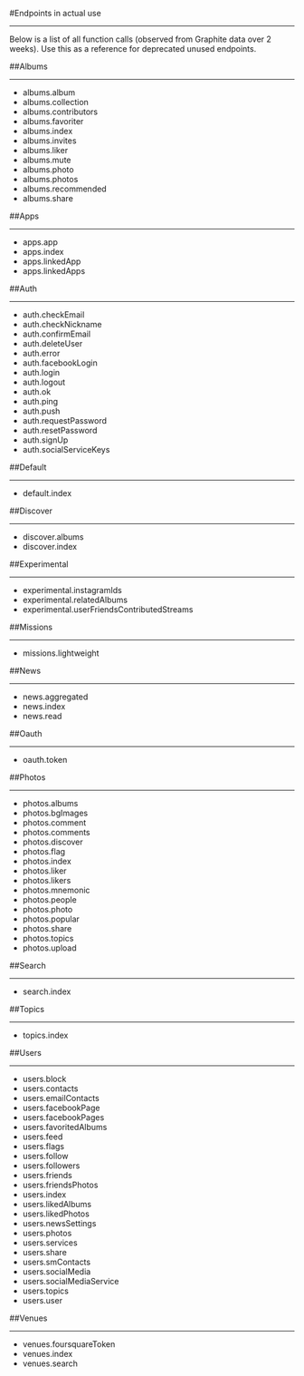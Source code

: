 #Endpoints in actual use
***
Below is a list of all function calls (observed from Graphite data over 2 weeks). Use this as a reference for deprecated unused endpoints.

##Albums
***
- albums.album
- albums.collection
- albums.contributors
- albums.favoriter
- albums.index
- albums.invites
- albums.liker
- albums.mute
- albums.photo
- albums.photos
- albums.recommended
- albums.share

##Apps
***
- apps.app
- apps.index
- apps.linkedApp
- apps.linkedApps

##Auth
***
- auth.checkEmail
- auth.checkNickname
- auth.confirmEmail
- auth.deleteUser
- auth.error
- auth.facebookLogin
- auth.login
- auth.logout
- auth.ok
- auth.ping
- auth.push
- auth.requestPassword
- auth.resetPassword
- auth.signUp
- auth.socialServiceKeys

##Default
****
- default.index

##Discover
****
- discover.albums
- discover.index

##Experimental
****
- experimental.instagramIds
- experimental.relatedAlbums
- experimental.userFriendsContributedStreams

##Missions
****
- missions.lightweight

##News
****
- news.aggregated
- news.index
- news.read

##Oauth
****
- oauth.token

##Photos
****
- photos.albums
- photos.bgImages
- photos.comment
- photos.comments
- photos.discover
- photos.flag
- photos.index
- photos.liker
- photos.likers
- photos.mnemonic
- photos.people
- photos.photo
- photos.popular
- photos.share
- photos.topics
- photos.upload

##Search
****
- search.index

##Topics
****
- topics.index

##Users
****
- users.block
- users.contacts
- users.emailContacts
- users.facebookPage
- users.facebookPages
- users.favoritedAlbums
- users.feed
- users.flags
- users.follow
- users.followers
- users.friends
- users.friendsPhotos
- users.index
- users.likedAlbums
- users.likedPhotos
- users.newsSettings
- users.photos
- users.services
- users.share
- users.smContacts
- users.socialMedia
- users.socialMediaService
- users.topics
- users.user

##Venues
****
- venues.foursquareToken
- venues.index
- venues.search